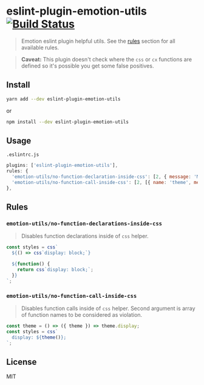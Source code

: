 # eslint-plugin-emotion-utils [![Build Status](https://travis-ci.org/danielhusar/eslint-plugin-emotion-utils.svg?branch=master)](https://travis-ci.org/danielhusar/eslint-plugin-emotion-utils)
> Emotion eslint plugin helpful utils. See the [rules](#rules) section for all available rules.

> **Caveat:** This plugin doesn't check where the `css` or `cx` functions are defined so it's possible you get some false positives.

## Install

```sh
yarn add --dev eslint-plugin-emotion-utils
```
or
```sh
npm install --dev eslint-plugin-emotion-utils
```

## Usage

`.eslintrc.js`

```js
plugins: ['eslint-plugin-emotion-utils'],
rules: {
  'emotion-utils/no-function-declaration-inside-css': [2, { message: 'My custom error message' }],
  'emotion-utils/no-function-call-inside-css': [2, [{ name: 'theme', message: 'My custom message' }]],
},
```

## Rules

### `emotion-utils/no-function-declarations-inside-css`

> Disables function declarations inside of `css` helper.

```js
const styles = css`
  ${() => css`display: block;`}

  ${function() {
    return css`display: block;`;
  }}
`;
```

### `emotion-utils/no-function-call-inside-css`

> Disables function calls inside of `css` helper. Second argument is array of function names to be considered as violation.

```js
const theme = () => ({ theme }) => theme.display;
const styles = css`
  display: ${theme()};
`;
```

## License
MIT
